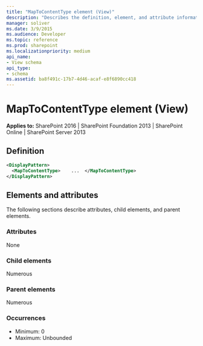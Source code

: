 ```yaml
---
title: "MapToContentType element (View)"
description: "Describes the definition, element, and attribute information for the MapToContentType element (View)."
manager: soliver
ms.date: 3/9/2015
ms.audience: Developer
ms.topic: reference
ms.prod: sharepoint
ms.localizationpriority: medium
api_name:
- View schema
api_type:
- schema
ms.assetid: ba8f491c-17b7-4d46-acaf-e8f6890cc418
---
```


# MapToContentType element (View)

**Applies to:** SharePoint 2016 | SharePoint Foundation 2013 | SharePoint Online | SharePoint Server 2013

## Definition
```XML
<DisplayPattern>
  <MapToContentType>    ...  </MapToContentType>
</DisplayPattern>
```

## Elements and attributes

The following sections describe attributes, child elements, and parent elements.

### Attributes

None
   
### Child elements

Numerous 
   
### Parent elements

Numerous 
   
### Occurrences

- Minimum: 0
- Maximum: Unbounded  

<br/> 
   

